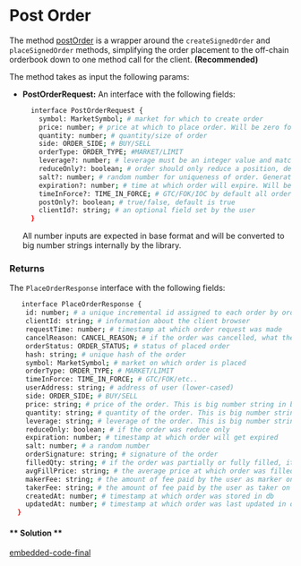 Post Order
===
The method [postOrder](https://github.com/fireflyprotocol/FireflyClient/blob/bcff996096acc7bdb1553dfbd47baaf5b6322f51/src/fireflyClient.ts#L317) is a wrapper around the `createSignedOrder` and `placeSignedOrder` methods, simplifying the order placement to the off-chain orderbook down to one method call for the client. **(Recommended)**

The method takes as input the following params:

- **PostOrderRequest:** An interface with the following fields:
  ```bash
    interface PostOrderRequest {
      symbol: MarketSymbol; # market for which to create order
      price: number; # price at which to place order. Will be zero for a market order
      quantity: number; # quantity/size of order
      side: ORDER_SIDE; # BUY/SELL
      orderType: ORDER_TYPE; #MARKET/LIMIT
      leverage?: number; # leverage must be an integer value and match the user set market leverage
      reduceOnly?: boolean; # order should only reduce a position, default False
      salt?: number; # random number for uniqueness of order. Generated randomly if not provided
      expiration?: number; # time at which order will expire. Will be set to 1 month if not provided
      timeInForce?: TIME_IN_FORCE; # GTC/FOK/IOC by default all orders are GTC
      postOnly?: boolean; # true/false, default is true
      clientId?: string; # an optional field set by the user
    }
  ```
    All number inputs are expected in base format and will be converted to big number strings internally by the library. 


### Returns
The `PlaceOrderResponse` interface with the following fields:
  ```bash
     interface PlaceOrderResponse {
      id: number; # a unique incremental id assigned to each order by orderbook
      clientId: string; # information about the client browser
      requestTime: number; # timestamp at which order request was made
      cancelReason: CANCEL_REASON; # if the order was cancelled, what the reason was
      orderStatus: ORDER_STATUS; # status of placed order
      hash: string; # unique hash of the order
      symbol: MarketSymbol; # market on which order is placed
      orderType: ORDER_TYPE; # MARKET/LIMIT
      timeInForce: TIME_IN_FORCE; # GTC/FOK/etc..
      userAddress: string; # address of user (lower-cased)
      side: ORDER_SIDE; # BUY/SELL
      price: string; # price of the order. This is big number string in base x 10^18 format
      quantity: string; # quantity of the order. This is big number string in base x 10^18 format
      leverage: string; # leverage of the order. This is big number string in base x 10^18 format
      reduceOnly: boolean; # if the order was reduce only
      expiration: number; # timestamp at which order will get expired
      salt: number; # a random number 
      orderSignature: string; # signature of the order
      filledQty: string; # if the order was partially or fully filled, its filled quantity
      avgFillPrice: string; # the average price at which order was filled
      makerFee: string; # the amount of fee paid by the user as marker on this order
      takerFee: string; # the amount of fee paid by the user as taker on this order 
      createdAt: number; # timestamp at which order was stored in db
      updatedAt: number; # timestamp at which order was last updated in db
    }
  ```

<!-- tabs:start -->

#### ** Solution **

[embedded-code-final](./assets/1.16-sample-code.ts ':include :type=code embed-final')

<!-- tabs:end -->
